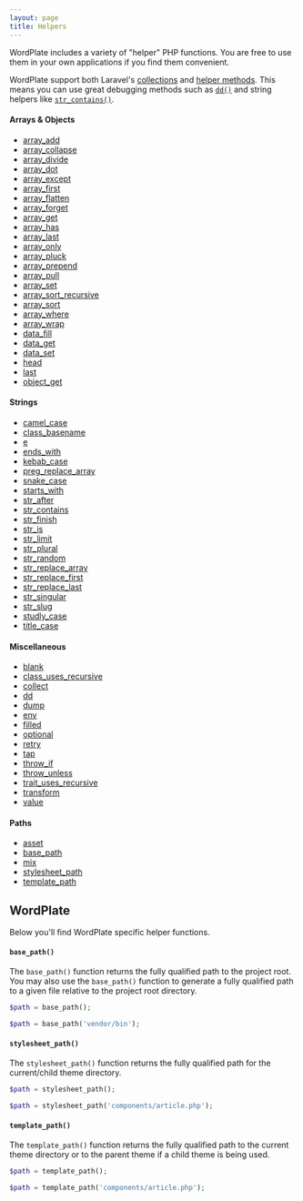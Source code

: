 ```yaml
---
layout: page
title: Helpers
---
```


WordPlate includes a variety of "helper" PHP functions. You are free to use them in your own applications if you find them convenient.

WordPlate support both Laravel's [collections](https://laravel.com/docs/5.6/collections) and [helper methods](https://laravel.com/docs/5.6/helpers#available-methods). This means you can use great debugging methods such as [`dd()`](https://laravel.com/docs/5.6/helpers#method-dd) and string helpers like [`str_contains()`](https://laravel.com/docs/5.6/helpers#method-str-contains).

#### Arrays & Objects
 
<ul class="columns">
  <li><a href="https://laravel.com/docs/5.6/helpers#method-array-add">array_add</a></li>
  <li><a href="https://laravel.com/docs/5.6/helpers#method-array-collapse">array_collapse</a></li>
  <li><a href="https://laravel.com/docs/5.6/helpers#method-array-divide">array_divide</a></li>
  <li><a href="https://laravel.com/docs/5.6/helpers#method-array-dot">array_dot</a></li>
  <li><a href="https://laravel.com/docs/5.6/helpers#method-array-except">array_except</a></li>
  <li><a href="https://laravel.com/docs/5.6/helpers#method-array-first">array_first</a></li>
  <li><a href="https://laravel.com/docs/5.6/helpers#method-array-flatten">array_flatten</a></li>
  <li><a href="https://laravel.com/docs/5.6/helpers#method-array-forget">array_forget</a></li>
  <li><a href="https://laravel.com/docs/5.6/helpers#method-array-get">array_get</a></li>
  <li><a href="https://laravel.com/docs/5.6/helpers#method-array-has">array_has</a></li>
  <li><a href="https://laravel.com/docs/5.6/helpers#method-array-last">array_last</a></li>
  <li><a href="https://laravel.com/docs/5.6/helpers#method-array-only">array_only</a></li>
  <li><a href="https://laravel.com/docs/5.6/helpers#method-array-pluck">array_pluck</a></li>
  <li><a href="https://laravel.com/docs/5.6/helpers#method-array-prepend">array_prepend</a></li>
  <li><a href="https://laravel.com/docs/5.6/helpers#method-array-pull">array_pull</a></li>
  <li><a href="https://laravel.com/docs/5.6/helpers#method-array-set">array_set</a></li>
  <li><a href="https://laravel.com/docs/5.6/helpers#method-array-sort-recursive">array_sort_recursive</a></li>
  <li><a href="https://laravel.com/docs/5.6/helpers#method-array-sort">array_sort</a></li>
  <li><a href="https://laravel.com/docs/5.6/helpers#method-array-where">array_where</a></li>
  <li><a href="https://laravel.com/docs/5.6/helpers#array-wrap">array_wrap</a></li>
  <li><a href="https://laravel.com/docs/5.6/helpers#data-fill">data_fill</a></li>
  <li><a href="https://laravel.com/docs/5.6/helpers#data-get">data_get</a></li>
  <li><a href="https://laravel.com/docs/5.6/helpers#data-set">data_set</a></li>
  <li><a href="https://laravel.com/docs/5.6/helpers#method-head">head</a></li>
  <li><a href="https://laravel.com/docs/5.6/helpers#method-last">last</a></li>
  <li><a href="https://laravel.com/docs/5.6/helpers#object-get">object_get</a></li>
</ul>

#### Strings

<ul class="columns">
  <li><a href="https://laravel.com/docs/5.6/helpers#method-camel-case">camel_case</a></li>
  <li><a href="https://laravel.com/docs/5.6/helpers#method-class-basename">class_basename</a></li>
  <li><a href="https://laravel.com/docs/5.6/helpers#method-e">e</a></li>
  <li><a href="https://laravel.com/docs/5.6/helpers#method-ends-with">ends_with</a></li>
  <li><a href="https://laravel.com/docs/5.6/helpers#kebab-case">kebab_case</a></li>
  <li><a href="https://laravel.com/docs/5.6/helpers#preg-replace-array">preg_replace_array</a></li>
  <li><a href="https://laravel.com/docs/5.6/helpers#method-snake-case">snake_case</a></li>
  <li><a href="https://laravel.com/docs/5.6/helpers#method-starts-with">starts_with</a></li>
  <li><a href="https://laravel.com/docs/5.6/helpers#method-str-after">str_after</a></li>
  <li><a href="https://laravel.com/docs/5.6/helpers#method-str-contains">str_contains</a></li>
  <li><a href="https://laravel.com/docs/5.6/helpers#method-str-finish">str_finish</a></li>
  <li><a href="https://laravel.com/docs/5.6/helpers#method-str-is">str_is</a></li>
  <li><a href="https://laravel.com/docs/5.6/helpers#method-str-limit">str_limit</a></li>
  <li><a href="https://laravel.com/docs/5.6/helpers#method-str-plural">str_plural</a></li>
  <li><a href="https://laravel.com/docs/5.6/helpers#method-str-random">str_random</a></li>
  <li><a href="https://laravel.com/docs/5.6/helpers#str-replace-array">str_replace_array</a></li>
  <li><a href="https://laravel.com/docs/5.6/helpers#str-replace-first">str_replace_first</a></li>
  <li><a href="https://laravel.com/docs/5.6/helpers#str-replace-last">str_replace_last</a></li>
  <li><a href="https://laravel.com/docs/5.6/helpers#method-str-singular">str_singular</a></li>
  <li><a href="https://laravel.com/docs/5.6/helpers#method-str-slug">str_slug</a></li>
  <li><a href="https://laravel.com/docs/5.6/helpers#method-studly-case">studly_case</a></li>
  <li><a href="https://laravel.com/docs/5.6/helpers#method-title-case">title_case</a></li>
</ul>

#### Miscellaneous

<ul class="columns">
  <li><a href="https://laravel.com/docs/5.6/helpers#blank">blank</a></li>
  <li><a href="https://laravel.com/docs/5.6/helpers#class-uses-recursive">class_uses_recursive</a></li>
  <li><a href="https://laravel.com/docs/5.6/helpers#method-collect">collect</a></li>
  <li><a href="https://laravel.com/docs/5.6/helpers#method-dd">dd</a></li>
  <li><a href="https://laravel.com/docs/5.6/helpers#method-dump">dump</a></li>
  <li><a href="https://laravel.com/docs/5.6/helpers#method-env">env</a></li>
  <li><a href="https://laravel.com/docs/5.6/helpers#filled">filled</a></li>
  <li><a href="https://laravel.com/docs/5.6/helpers#optional">optional</a></li>
  <li><a href="https://laravel.com/docs/5.6/helpers#retry">retry</a></li>
  <li><a href="https://laravel.com/docs/5.6/helpers#tap">tap</a></li>
  <li><a href="https://laravel.com/docs/5.6/helpers#throw-if">throw_if</a></li>
  <li><a href="https://laravel.com/docs/5.6/helpers#throw-unless">throw_unless</a></li>
  <li><a href="https://laravel.com/docs/5.6/helpers#trait-uses-recursive">trait_uses_recursive</a></li>
  <li><a href="https://laravel.com/docs/5.6/helpers#transform">transform</a></li>
  <li><a href="https://laravel.com/docs/5.6/helpers#method-value">value</a></li>
</ul>

#### Paths

<ul class="columns">
  <li><a href="https://laravel.com/docs/5.6/helpers#method-asset">asset</a></li>
  <li><a href="#base_path">base_path</a></li>
  <li><a href="https://laravel.com/docs/5.6/helpers#method-mix">mix</a></li>
  <li><a href="#stylesheet_path">stylesheet_path</a></li>
  <li><a href="#template_path">template_path</a></li>
</ul>

## WordPlate

Below you'll find WordPlate specific helper functions.

#### `base_path()`

The `base_path()` function returns the fully qualified path to the project root. You may also use the `base_path()` function to generate a fully qualified path to a given file relative to the project root directory.

```php
$path = base_path();

$path = base_path('vendor/bin');
```

#### `stylesheet_path()`

The `stylesheet_path()` function returns the fully qualified path for the current/child theme directory.

```php
$path = stylesheet_path();

$path = stylesheet_path('components/article.php');
```

#### `template_path()`

The `template_path()` function returns the fully qualified path to the current theme directory or to the parent theme if a child theme is being used.

```php
$path = template_path();

$path = template_path('components/article.php');
```
